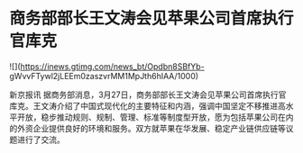 # 商务部部长王文涛会见苹果公司首席执行官库克

![](https://inews.gtimg.com/news_bt/Opdbn8SBfYb-
gWvvFTywl2jLEEm0zaszvrMM1MpJth6hIAA/1000)

新京报讯
据商务部消息，3月27日，商务部部长王文涛会见苹果公司首席执行官库克。王文涛介绍了中国式现代化的主要特征和内涵，强调中国坚定不移推进高水平开放，稳步推动规则、规制、管理、标准等制度型开放，愿为包括苹果公司在内的外资企业提供良好的环境和服务。双方就苹果在华发展、稳定产业链供应链等议题进行了交流。

